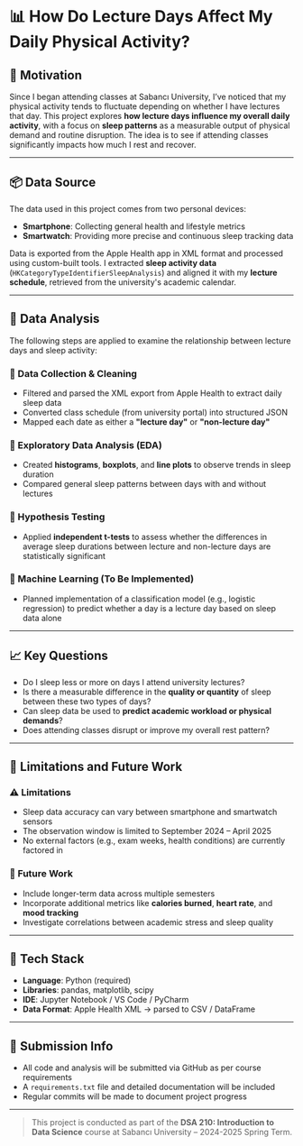 # 📊 How Do Lecture Days Affect My Daily Physical Activity?

## 🧠 Motivation
Since I began attending classes at Sabancı University, I’ve noticed that my physical activity tends to fluctuate depending on whether I have lectures that day. This project explores **how lecture days influence my overall daily activity**, with a focus on **sleep patterns** as a measurable output of physical demand and routine disruption. The idea is to see if attending classes significantly impacts how much I rest and recover.

---

## 📦 Data Source

The data used in this project comes from two personal devices:
- **Smartphone**: Collecting general health and lifestyle metrics
- **Smartwatch**: Providing more precise and continuous sleep tracking data

Data is exported from the Apple Health app in XML format and processed using custom-built tools. I extracted **sleep activity data** (`HKCategoryTypeIdentifierSleepAnalysis`) and aligned it with my **lecture schedule**, retrieved from the university's academic calendar.

---

## 🧪 Data Analysis

The following steps are applied to examine the relationship between lecture days and sleep activity:

### 🔹 Data Collection & Cleaning
- Filtered and parsed the XML export from Apple Health to extract daily sleep data
- Converted class schedule (from university portal) into structured JSON
- Mapped each date as either a **"lecture day"** or **"non-lecture day"**

### 🔹 Exploratory Data Analysis (EDA)
- Created **histograms**, **boxplots**, and **line plots** to observe trends in sleep duration
- Compared general sleep patterns between days with and without lectures

### 🔹 Hypothesis Testing
- Applied **independent t-tests** to assess whether the differences in average sleep durations between lecture and non-lecture days are statistically significant

### 🔹 Machine Learning (To Be Implemented)
- Planned implementation of a classification model (e.g., logistic regression) to predict whether a day is a lecture day based on sleep data alone

---

## 📈 Key Questions

- Do I sleep less or more on days I attend university lectures?
- Is there a measurable difference in the **quality or quantity** of sleep between these two types of days?
- Can sleep data be used to **predict academic workload or physical demands**?
- Does attending classes disrupt or improve my overall rest pattern?

---

## 🚧 Limitations and Future Work

### ⚠️ Limitations
- Sleep data accuracy can vary between smartphone and smartwatch sensors
- The observation window is limited to September 2024 – April 2025
- No external factors (e.g., exam weeks, health conditions) are currently factored in

### 🔮 Future Work
- Include longer-term data across multiple semesters
- Incorporate additional metrics like **calories burned**, **heart rate**, and **mood tracking**
- Investigate correlations between academic stress and sleep quality

---

## 🧰 Tech Stack

- **Language**: Python (required)
- **Libraries**: pandas, matplotlib, scipy
- **IDE**: Jupyter Notebook / VS Code / PyCharm
- **Data Format**: Apple Health XML → parsed to CSV / DataFrame

---

## 📝 Submission Info

- All code and analysis will be submitted via GitHub as per course requirements
- A `requirements.txt` file and detailed documentation will be included
- Regular commits will be made to document project progress

---

> This project is conducted as part of the **DSA 210: Introduction to Data Science** course at Sabancı University – 2024-2025 Spring Term.
